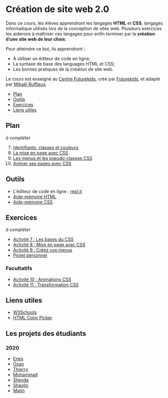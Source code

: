 # Création de site web 2.0

Dans ce cours, les élèves apprendront les langages **HTML** et **CSS**, langages informatique utilisés lors de la conception de sites web. Plusieurs exercices les aiderons à maîtriser ces langages pour enfin terminer par la **création d’une site web de leur choix**.

Pour atteindre ce but, ils apprendront :

- À utiliser un éditeur de code en ligne;
- La syntaxe de base des languages HTML et CSS;
- Les bonnes pratiques de la création de site web.

Le cours est enseigné au <a href="https://futurekids.io/contact/fr" target="_blank">Centre Futurekids</a>, créé par <a href="https://futurekids.io/" target="_blank">Futurekids</a>, et adapté par <a href="https://redox-prod.ch" target="_blank">Mikaël Ruffieux</a>.

- [Plan](#plan)
- [Outils](#outils)
- [Exercices](#exercices)
- [Liens utiles](#liens-utiles)

## Plan

*à compléter*

<!--
1. [Introduction au web + création de comptes repl.it](https://futurekids-io.github.io/6.011-creation-de-site-web-2.0/cours1/#1)<br/>
   1.1. Intro aide-mémoire<br/>
   1.2. Mon premier fichier HTML – Hello World<br/>
2. Mise en page - intro aux balises de formatage
3. Mise en page – listes et tableaux
4. Exercice HTML récapitulatif
5. Exercice HTML récapitulatif
6. Introduction au CSS
-->
7. [Identifiants, classes et couleurs](https://futurekids-io.github.io/6.011-creation-de-site-web-2.0/cours7/#1)
8. [La mise en page avec CSS](https://futurekids-io.github.io/6.011-creation-de-site-web-2.0/cours8/#1)
9. [Les menus et les pseudo-classes CSS](https://futurekids-io.github.io/6.011-creation-de-site-web-2.0/cours9/#1)
10. [Animer ses pages avec CSS](https://futurekids-io.github.io/6.011-creation-de-site-web-2.0/cours10/#1)

## Outils

- L'éditeur de code en ligne : [repl.it](https://repl.it/)
- [Aide-mémoire HTML](/aide-memoire/html)
- [Aide-mémoire CSS](/aide-memoire/css)

## Exercices

*à compléter*

<!-- 
- [Activité 1 : ](/exercices/activite01) 
- [Activité 2 : ](/exercices/activite02)
- [Activité 3 : ](/exercices/activite03) 
- [Activité 4 : ](/exercices/activite04) 
- [Activité 5 : ](/exercices/activite05) 
- [Activité 6 : ](/exercices/activite06) 
-->
- [Activité 7 : Les bases du CSS](/exercices/activite07)
- [Activité 8 : Mise en page avec CSS](/exercices/activite08) 
- [Activité 9 : Créez vos menus](/exercices/activite09) 
- [Projet personnel](/exercices/projetpersonnel)

### Facultatifs

- [Activité 10 :  Animations CSS](/exercices/activite10)
- [Activité 11 : Transformation CSS](/exercices/activite11)

## Liens utiles

- [W3Schools](https://www.w3schools.com/)
- [HTML Color Picker](https://www.w3schools.com/colors/colors_picker.asp)

## Les projets des étudiants

### 2020

- [Enes](https://enes-projet.enesilenk.repl.co)
- [Ozan](https://projet-ozan.ozandadevren.repl.co)
- [Thierry](https://projetthierry.thierryhenri.repl.co)
- [Mohammad](https://mohamad-premiere.futurekids.repl.co)
- [Sheyda](https://projet-sheyda.sheyda1381sh.repl.co)
- [Shaolin](https://Wiki-GW2-V100.shaolin2006.repl.co)
- [Matin](https://projetMatin.eliot0.repl.co)
